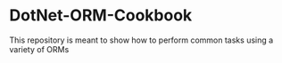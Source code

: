 # DotNet-ORM-Cookbook
This repository is meant to show how to perform common tasks using a variety of ORMs
